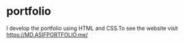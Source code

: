 # portfolio
I develop the portfolio using HTML and CSS.To see the website visit https://MD.ASIFPORTFOLIO.me/
